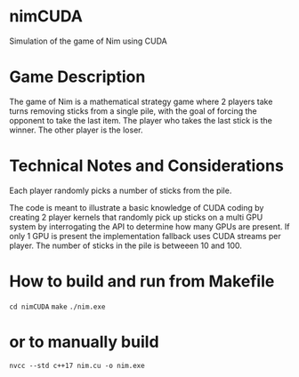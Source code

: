 # nimCUDA
Simulation of the game of Nim using CUDA

# Game Description
The game of Nim is a mathematical strategy game where 2 players take turns removing sticks
from a single pile, with the goal of forcing the opponent to take the last item.
The player who takes the last stick is the winner. The other player is the loser.

# Technical Notes and Considerations
Each player randomly picks a number of sticks from the pile. 

The code is meant to illustrate a basic knowledge of CUDA coding by creating 2 player kernels
that randomly pick up sticks on a multi GPU system by interrogating the API to determine
how many GPUs are present. If only 1 GPU is present the implementation fallback uses CUDA streams
per player. The number of sticks in the pile is betweeen 10 and 100.

# How to build and run from Makefile
`cd nimCUDA`
`make`
`./nim.exe`

# or to manually build
`nvcc --std c++17 nim.cu -o nim.exe`
